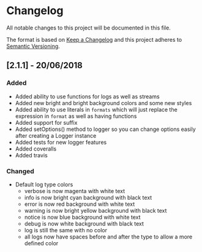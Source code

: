 # Changelog
All notable changes to this project will be documented in this file.

The format is based on [Keep a Changelog](http://keepachangelog.com/en/1.0.0/)
and this project adheres to [Semantic Versioning](http://semver.org/spec/v2.0.0.html).

## [2.1.1] - 20/06/2018

### Added
- Added ability to use functions for logs as well as streams
- Added new bright and bright background colors and some new styles
- Added ability to use literals in `formats` which will just replace the expression in `format` as well as having functions
- Added support for suffix
- Added setOptions() method to logger so you can change options easily after creating a Logger instance
- Added tests for new logger features
- Added coveralls
- Added travis

### Changed
- Default log type colors
  + verbose is now magenta with white text
  + info is now bright cyan background with black text
  + error is now red background with white text
  + warning is now bright yellow background with black text
  + notice is now blue background with white text
  + debug is now white background with black text
  + log is still the same with no color
  + all logs now have spaces before and after the type to allow a more defined color
